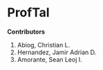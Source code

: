 # ProfTal

**Contributors**
1. Abiog, Christian L.
2. Hernandez, Jamir Adrian D.
3. Amorante, Sean Leoj I.
